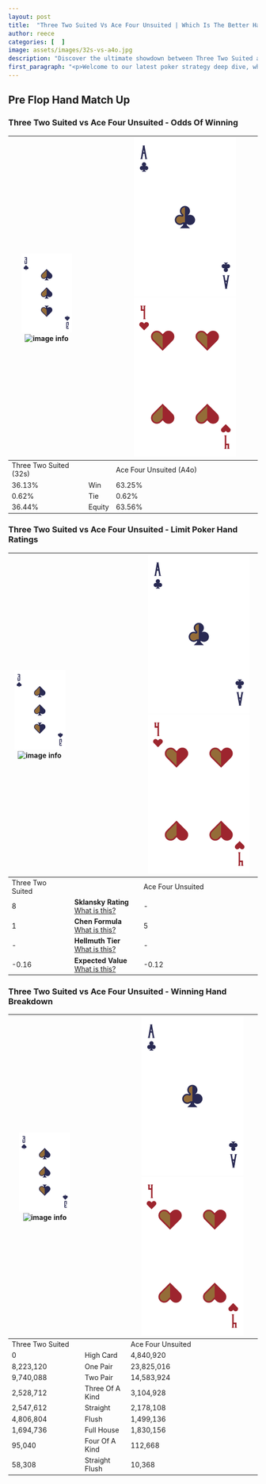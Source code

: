 ```yaml
---
layout: post
title:  "Three Two Suited Vs Ace Four Unsuited | Which Is The Better Hand In Poker? A Complete Guide"
author: reece
categories: [  ]
image: assets/images/32s-vs-a4o.jpg
description: "Discover the ultimate showdown between Three Two Suited and Ace Four Unsuited in poker! Uncover the odds, strategies, and scenarios where one hand triumphs over the other. Get ready to up your poker game with this thrilling analysis."
first_paragraph: "<p>Welcome to our latest poker strategy deep dive, where we're pitting two distinct hands against each other in a high-stakes showdown: Three Two Suited vs Ace Four Unsuited.</p><p>In the dynamic world of poker, every decision counts, and knowing which hand holds the upper hand is key to your success at the table.</p><p>In this article, we'll dissect these two hands, explore the scenarios where one dominates the other, and equip you with the knowledge to make strategic choices that can tip the odds in your favor.</p><p>Get ready to unravel the intriguing dynamics of these poker hands and elevate your game to new heights.</p>"
---
```




[comment]: # (sp0)

## Pre Flop Hand Match Up

<div class="table hand-ratings" markdown="1"> 



### Three Two Suited vs Ace Four Unsuited - Odds Of Winning


    
| ![image info](assets/images/hand1/3.png) ![image info](assets/images/hand1/2s.png) |  | ![image info](assets/images/hand2/A.png) ![image info](assets/images/hand2/4o.png) |
| -------- | -------- | -------- |
| Three Two Suited (32s) |  | Ace Four Unsuited (A4o) |
| 36.13% | Win | 63.25% |
| 0.62% | Tie | 0.62% |
| 36.44% | Equity | 63.56% |




[comment]: # (sp1)



### Three Two Suited vs Ace Four Unsuited - Limit Poker Hand Ratings


    
| ![image info](assets/images/hand1/3.png) ![image info](assets/images/hand1/2s.png) |  | ![image info](assets/images/hand2/A.png) ![image info](assets/images/hand2/4o.png) |
| -------- | -------- | -------- |
| Three Two Suited |  | Ace Four Unsuited |
| 8 | **Sklansky Rating** [What is this?](/sklansky-rating-explained) | - |
| 1 | **Chen Formula** [What is this?](/chen-formula-explained) | 5 |
| - | **Hellmuth Tier** [What is this?](/Hellmuth-tier-explained) | - |
| -0.16 | **Expected Value** [What is this?](/expected-value-explained) | -0.12 |




[comment]: # (sp2)



### Three Two Suited vs Ace Four Unsuited - Winning Hand Breakdown


    
| ![image info](assets/images/hand1/3.png) ![image info](assets/images/hand1/2s.png) |  | ![image info](assets/images/hand2/A.png) ![image info](assets/images/hand2/4o.png) |
| -------- | -------- | -------- |
| Three Two Suited |  | Ace Four Unsuited |
| 0 | High Card | 4,840,920 |
| 8,223,120 | One Pair | 23,825,016 |
| 9,740,088 | Two Pair | 14,583,924 |
| 2,528,712 | Three Of A Kind | 3,104,928 |
| 2,547,612 | Straight | 2,178,108 |
| 4,806,804 | Flush | 1,499,136 |
| 1,694,736 | Full House | 1,830,156 |
| 95,040 | Four Of A Kind | 112,668 |
| 58,308 | Straight Flush | 10,368 |




[comment]: # (sp3)



</div>

[comment]: # (sp4)



[comment]: # (sp5)

